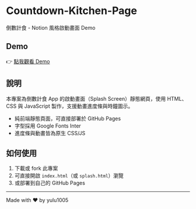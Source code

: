 # Countdown-Kitchen-Page

倒數計食 - Notion 風格啟動畫面 Demo

## Demo

👉 [點我觀看 Demo](https://yulu1005.github.io/Countdown-Kitchen-Page/splash.html)

## 說明

本專案為倒數計食 App 的啟動畫面（Splash Screen）靜態網頁，使用 HTML、CSS 與 JavaScript 製作，支援動畫進度條與時鐘圖示。

- 純前端靜態頁面，可直接部署於 GitHub Pages
- 字型採用 Google Fonts Inter
- 進度條與動畫皆為原生 CSS/JS

## 如何使用

1. 下載或 fork 此專案
2. 可直接開啟 `index.html`（或 `splash.html`）瀏覽
3. 或部署到自己的 GitHub Pages

---

Made with ❤️ by yulu1005
